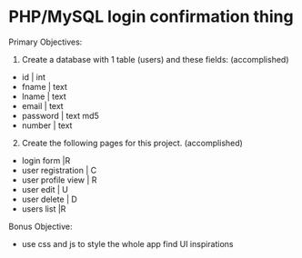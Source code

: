 # PHP/MySQL login confirmation thing
Primary Objectives:
1. Create a database with 1 table (users) and these fields: (accomplished)
- id | int
- fname | text
- lname | text
- email | text
- password | text md5
- number | text
2. Create the following pages for this project. (accomplished)
- login form |R
- user registration | C
- user profile view | R
- user edit            | U
- user delete        | D
- users list |R
 
Bonus Objective: 
-  use css and js to style the whole app find UI inspirations
